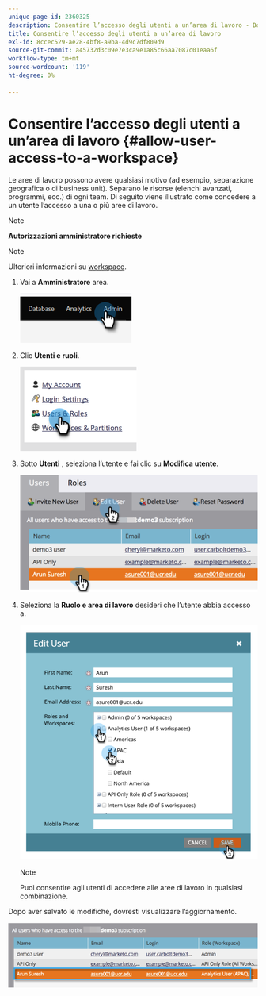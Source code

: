 ```yaml
---
unique-page-id: 2360325
description: Consentire l’accesso degli utenti a un’area di lavoro - Documentazione di Marketo - Documentazione del prodotto
title: Consentire l’accesso degli utenti a un’area di lavoro
exl-id: 8ccec529-ae28-4bf8-a9ba-4d9c7df809d9
source-git-commit: a45732d3c09e7e3ca9e1a85c66aa7087c01eaa6f
workflow-type: tm+mt
source-wordcount: '119'
ht-degree: 0%

---
```


# Consentire l’accesso degli utenti a un’area di lavoro {#allow-user-access-to-a-workspace}

Le aree di lavoro possono avere qualsiasi motivo (ad esempio, separazione geografica o di business unit). Separano le risorse (elenchi avanzati, programmi, ecc.) di ogni team. Di seguito viene illustrato come concedere a un utente l’accesso a una o più aree di lavoro.

>[!NOTE]
>
>**Autorizzazioni amministratore richieste**

>[!NOTE]
>
>Ulteriori informazioni su [workspace](/help/marketo/product-docs/administration/workspaces-and-person-partitions/understanding-workspaces-and-person-partitions.md).

1. Vai a **Amministratore** area.

   ![](assets/allow-user-access-to-a-workspace-1.png)

1. Clic **Utenti e ruoli**.

   ![](assets/allow-user-access-to-a-workspace-2.png)

1. Sotto **Utenti** , seleziona l’utente e fai clic su **Modifica utente**.

   ![](assets/allow-user-access-to-a-workspace-3.png)

1. Seleziona la **Ruolo e area di lavoro** desideri che l’utente abbia accesso a.

   ![](assets/allow-user-access-to-a-workspace-4.png)

   >[!NOTE]
   >
   >Puoi consentire agli utenti di accedere alle aree di lavoro in qualsiasi combinazione.

Dopo aver salvato le modifiche, dovresti visualizzare l’aggiornamento.

![](assets/allow-user-access-to-a-workspace-5.png)

